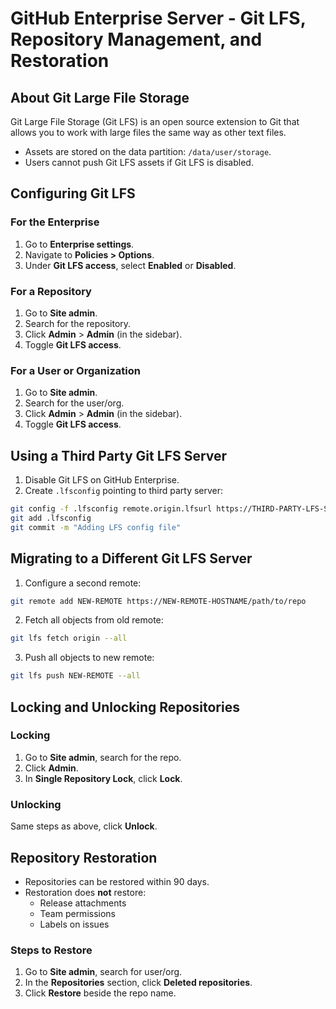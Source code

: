 
# GitHub Enterprise Server - Git LFS, Repository Management, and Restoration

## About Git Large File Storage

Git Large File Storage (Git LFS) is an open source extension to Git that allows you to work with large files the same way as other text files.

- Assets are stored on the data partition: `/data/user/storage`.
- Users cannot push Git LFS assets if Git LFS is disabled.

## Configuring Git LFS

### For the Enterprise

1. Go to **Enterprise settings**.
2. Navigate to **Policies > Options**.
3. Under **Git LFS access**, select **Enabled** or **Disabled**.

### For a Repository

1. Go to **Site admin**.
2. Search for the repository.
3. Click **Admin** > **Admin** (in the sidebar).
4. Toggle **Git LFS access**.

### For a User or Organization

1. Go to **Site admin**.
2. Search for the user/org.
3. Click **Admin** > **Admin** (in the sidebar).
4. Toggle **Git LFS access**.

## Using a Third Party Git LFS Server

1. Disable Git LFS on GitHub Enterprise.
2. Create `.lfsconfig` pointing to third party server:

```bash
git config -f .lfsconfig remote.origin.lfsurl https://THIRD-PARTY-LFS-SERVER/path/to/repo
git add .lfsconfig
git commit -m "Adding LFS config file"
```

## Migrating to a Different Git LFS Server

1. Configure a second remote:

```bash
git remote add NEW-REMOTE https://NEW-REMOTE-HOSTNAME/path/to/repo
```

2. Fetch all objects from old remote:

```bash
git lfs fetch origin --all
```

3. Push all objects to new remote:

```bash
git lfs push NEW-REMOTE --all
```

## Locking and Unlocking Repositories

### Locking

1. Go to **Site admin**, search for the repo.
2. Click **Admin**.
3. In **Single Repository Lock**, click **Lock**.

### Unlocking

Same steps as above, click **Unlock**.

## Repository Restoration

- Repositories can be restored within 90 days.
- Restoration does **not** restore:
  - Release attachments
  - Team permissions
  - Labels on issues

### Steps to Restore

1. Go to **Site admin**, search for user/org.
2. In the **Repositories** section, click **Deleted repositories**.
3. Click **Restore** beside the repo name.
